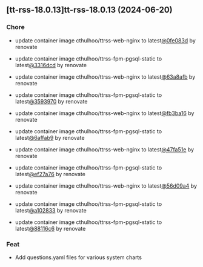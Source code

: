 

## [tt-rss-18.0.13]tt-rss-18.0.13 (2024-06-20)

### Chore



- update container image cthulhoo/ttrss-web-nginx to latest[@0fe083d](https://github.com/0fe083d) by renovate

- update container image cthulhoo/ttrss-fpm-pgsql-static to latest[@3316dcd](https://github.com/3316dcd) by renovate

- update container image cthulhoo/ttrss-web-nginx to latest[@63a8afb](https://github.com/63a8afb) by renovate

- update container image cthulhoo/ttrss-fpm-pgsql-static to latest[@3593970](https://github.com/3593970) by renovate

- update container image cthulhoo/ttrss-web-nginx to latest[@fb3ba16](https://github.com/fb3ba16) by renovate

- update container image cthulhoo/ttrss-fpm-pgsql-static to latest[@6affab9](https://github.com/6affab9) by renovate

- update container image cthulhoo/ttrss-web-nginx to latest[@47fa51e](https://github.com/47fa51e) by renovate

- update container image cthulhoo/ttrss-fpm-pgsql-static to latest[@ef27a76](https://github.com/ef27a76) by renovate

- update container image cthulhoo/ttrss-web-nginx to latest[@56d09a4](https://github.com/56d09a4) by renovate

- update container image cthulhoo/ttrss-fpm-pgsql-static to latest[@a102833](https://github.com/a102833) by renovate

- update container image cthulhoo/ttrss-fpm-pgsql-static to latest[@88116c6](https://github.com/88116c6) by renovate

### Feat



- Add questions.yaml files for various system charts